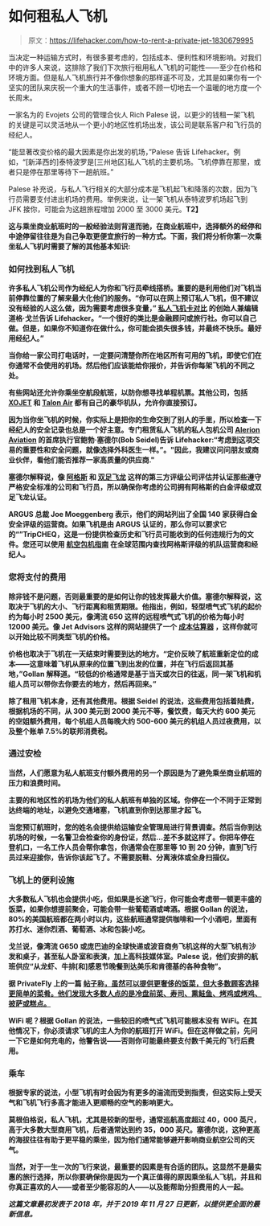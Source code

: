 # 如何租私人飞机

> 原文：<https://lifehacker.com/how-to-rent-a-private-jet-1830679995>

当决定一种运输方式时，有很多要考虑的，包括成本、便利性和环境影响。对我们中的许多人来说，这排除了我们下次旅行租用私人飞机的可能性——至少在价格和环境方面。但是私人飞机旅行并不像你想象的那样遥不可及，尤其是如果你有一个坚实的团队来庆祝一个重大的生活事件，或者不顾一切地去一个温暖的地方度一个长周末。



一家名为的 Evojets 公司的管理合伙人 Rich Palese 说，以更少的钱租一架飞机的关键是可以灵活地从一个更小的地区性机场出发，该公司是联系客户和飞行员的经纪人。

“能显著改变价格的最大因素是你出发的机场，”Palese 告诉 Lifehacker。例如，“[新泽西的]泰特波罗是[三州地区]私人飞机的主要机场。飞机停靠在那里，或者只是停在那里等待下一趟航班。”

Palese 补充说，与私人飞行相关的大部分成本是飞机起飞和降落的次数，因为飞行员需要支付进出机场的费用。举例来说，让一架飞机从泰特波罗机场起飞到 JFK 接你，可能会为这趟旅程增加 2000 至 3000 美元。**T2】**

**这与乘坐商业航班时的一般经验法则背道而驰，在商业航班中，选择额外的经停和中途停留往往是为自己争取更便宜旅行的一种方式。下面，我们将分析你第一次乘坐私人飞机时需要了解的其他基本知识:**

### ****如何找到私人飞机****

**许多私人飞机公司作为经纪人为你和飞行员牵线搭桥。重要的是利用他们对飞机当前停靠位置的了解来最大化他们的服务。“你可以在网上预订私人飞机，但不建议没有经验的人这么做，因为需要考虑很多变量，” [私人飞机卡对比](https://privatejetcardcomparisons.com/) 的创始人兼编辑道格·戈兰告诉 Lifehacker。“一个很好的类比是金融顾问或旅行社。你可以自己做。但是，如果你不知道你在做什么，你可能会损失很多钱，并最终不快乐。最好用经纪人。”**

**当你给一家公司打电话时，一定要问清楚你所在地区所有可用的飞机，即使它们在你通常不会使用的机场。然后他们应该能给你报价，并告诉你每架飞机的不同之处。**

**有些网站还允许你乘坐空航段航班，以防你想寻找单程机票。其他公司，包括 [XOJET](https://www.xojet.com/our-private-jet-company) 和 [Talon Air](http://www.talonairjets.com/) 都有自己的豪华机队，允许你直接预订。**

**因为当你坐飞机的时候，你实际上是把你的生命交到了别人的手里，所以检查一下经纪人的安全记录也总是一个好主意。专门租赁私人飞机的私人包机公司 [Alerion Aviation](http://flyalerion.com/) 的首席执行官鲍勃·塞德尔(Bob Seidel)告诉 Lifehacker:“考虑到这项交易的重要性和安全问题，就像选择外科医生一样。”。"因此，我建议问问朋友或商业伙伴，看他们能否推荐一家高质量的供应商."**

**塞德尔解释说，像 [阿格斯](https://www.argus.aero/) 和 [双足飞龙](https://www.wyvernltd.com/wyvern-charter-and-uas-resources) 这样的第三方评级公司评估并认证那些遵守严格安全标准的公司和飞行员，所以确保你考虑的公司拥有阿格斯的白金评级或双足飞龙认证。**

**ARGUS 总裁 Joe Moeggenberg 表示，他们的网站列出了全国 140 家获得白金安全评级的运营商。如果飞机是由 ARGUS 认证的，那么你可以要求它的“”TripCHEQ，这是一份提供检查历史和飞行员可能收到的任何违规行为的文件。您还可以使用 [航空包机指南](http://aircharterguide.com/Default.aspx) 在全球范围内查找阿格斯评级的机队运营商和经纪人。**

### ****您将支付的费用****

**除非钱不是问题，否则最重要的是如何让你的钱发挥最大价值。塞德尔解释说，这取决于飞机的大小、飞行距离和租赁期限。他指出，例如，轻型喷气式飞机的起价约为每小时 2500 美元，像湾流 650 这样的远程喷气式飞机的价格为每小时 12000 美元。像 Jet Advisors 这样的网站提供了一个 [成本估算器](https://jetadvisors.com/trip-cost-estimator/) ，这样你就可以开始比较不同类型飞机的价格。**

**价格也取决于飞机在一天结束时需要到达的地方。“定价反映了航班重新定位的成本——这意味着飞机从原来的位置飞到出发的位置，并在飞行后返回其基地，”Gollan 解释道。“较低的价格通常是基于当天或次日的往返，同一架飞机和机组人员可以带你去你要去的地方，然后再回来。”**

**除了租用飞机本身，还有其他费用。根据 Seidel 的说法，这些费用包括着陆费，根据机场的不同，从 300 美元到 2000 美元不等，餐饮费，每天大约 600 美元的空姐额外费用，每个机组人员每晚大约 500-600 美元的机组人员过夜费用，以及整个账单 7.5%的联邦消费税。**

### ****通过安检****

**当然，人们愿意为私人航班支付额外费用的另一个原因是为了避免乘坐商业航班的压力和浪费时间。**

**主要的和地区性的机场为他们的私人航班有单独的区域。你停在一个不同于正常到达终端的地址，以避免交通堵塞，飞机直到你到达那里才起飞。**

**当您预订航班时，您的姓名会提供给运输安全管理局进行背景调查。然后当你到达机场的时候，一名警卫会检查你的身份证，然后…差不多就这样了。你把车停在登机口，一名工作人员会帮你拿包，你通常会在那里等 10 到 20 分钟，直到飞行员过来迎接你，告诉你该起飞了。不需要脱鞋、分离液体或全身扫描仪。** 

### ****飞机上的便利设施****

**大多数私人飞机也会提供小吃，但如果是长途飞行，你可能会考虑带一顿更丰盛的饭菜，如果你想提前聚会，可能会带一些葡萄酒或啤酒。根据 Gollan 的说法，80%的美国航班都在两小时以内，这些航班通常提供咖啡和一个小酒吧，里面有苏打水、迷你烈酒、葡萄酒、冰和包装小吃。**

**戈兰说，像湾流 G650 或庞巴迪的全球快递或波音商务飞机这样的大型飞机有沙发和桌子，甚至私人卧室和表演，加上高科技媒体室。Palese 说，他们安排的航班供应“从龙虾、牛排[和]感恩节晚餐到达美乐和肯德基的各种食物”。**

**据 PrivateFly 上的一篇 [帖子称，虽然可以提供更奢侈的饭菜，但大多数顾客选择更简单的菜肴。他们发现大多数人点的是冷盘前菜、寿司、熏鲑鱼、烤鸡或烤鸡、披萨或糕点。](https://blog.privatefly.com/us/7-most-popular-private-jet-food-requests)**

**WiFi 呢？根据 Gollan 的说法，一些较旧的喷气式飞机可能根本没有 WiFi。在其他情况下，你必须请求飞机的主人为你的航班打开 WiFi。但在这样做之前，先问一下它是如何充电的，他警告说——否则你可能最终要支付数千美元的飞行后费用。**

### ****乘车****

**根据专家的说法，小型飞机有时会因为有更多的湍流而受到指责，但这实际上受天气和飞机飞行多高才能进入更顺畅的空气的影响更大。**

**莫根伯格说，私人飞机，尤其是较新的型号，通常巡航高度超过 40，000 英尺，高于大多数大型商用飞机，后者通常达到约 35，000 英尺。塞德尔说，这种更高的海拔往往有助于更平稳的乘坐，因为他们通常能够避开影响商业航空公司的天气。**

**当然，对于一生一次的飞行来说，最重要的因素是有合适的团队。这显然不是最实惠的旅行选择，所以你要确保你是因为一个真正值得的原因乘坐私人飞机，并且和你真正喜欢的人——或者至少能容忍的人——以及能帮助分担费用的人一起。**

***这篇文章最初发表于 2018 年，并于 2019 年 11 月 27 日更新，以提供更全面的最新信息。***